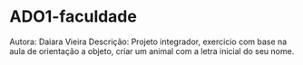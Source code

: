 # ADO1-faculdade

Autora: Daiara Vieira
Descrição: Projeto integrador, exercicio com base na aula de orientação a objeto, criar um animal com a letra inicial do seu nome.

